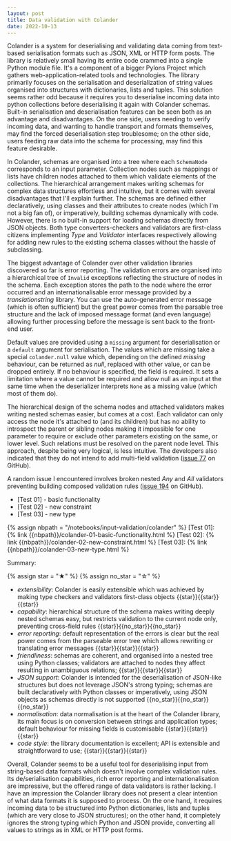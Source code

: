 ```yaml
---
layout: post
title: Data validation with Colander
date: 2022-10-13
---
```


Colander is a system for deserialising and validating data coming from
text-based serialisation formats such as JSON, XML or HTTP form posts.
The library is relatively small having its entire code crammed into a
single Python module file. It's a component of a bigger Pylons Project
which gathers web-application-related tools and technologies. The
library primarily focuses on the serialisation and deserialization of
string values organised into structures with dictionaries, lists and
tuples. This solution seems rather odd because it requires you to
deserialise incoming data into python collections before deserialising
it again with Colander schemas. Built-in serialisation and
deserialisation features can be seen both as an advantage and
disadvantages. On the one side, users needing to verify incoming data,
and wanting to handle transport and formats themselves, may find the
forced deserialisation step troublesome; on the other side, users
feeding raw data into the schema for processing, may find this
feature desirable.

In Colander, schemas are organised into a tree where each `SchemaNode`
corresponds to an input parameter. Collection nodes such as mappings
or lists have children nodes attached to them which validate elements
of the collections. The hierarchical arrangement makes writing schemas
for complex data structures effortless and intuitive, but it comes
with several disadvantages that I'll explain further. The schemas are
defined either declaratively, using classes and their attributes to
create nodes (which I'm not a big fan of), or imperatively, building
schemas dynamically with code. However, there is no built-in support
for loading schemas directly from JSON objects. Both type
converters-checkers and validators are first-class citizens
implementing *Type* and *Validator* interfaces respectively allowing
for adding new rules to the existing schema classes without the hassle
of subclassing.

The biggest advantage of Colander over other validation libraries
discovered so far is error reporting. The validation errors are
organised into a hierarchical tree of `Invalid` exceptions reflecting
the structure of nodes in the schema. Each exception stores the path
to the node where the error occurred and an internationalisable error
message provided by a *translationstring* library. You can use the
auto-generated error message (which is often sufficient) but the great
power comes from the parsable tree structure and the lack of imposed
message format (and even language) allowing further processing before
the message is sent back to the front-end user.

Default values are provided using a `missing` argument for
deserialisation or a `default` argument for serialisation. The values
which are missing take a special `colander.null`
value which, depending on the defined *missing* behaviour, can be
returned as *null*, replaced with other value, or can be dropped
entirely. If no behaviour is specified, the field is required. It sets
a limitation where a value cannot be required and allow null as an
input at the same time when the deserializer interprets `None` as
a missing value (which most of them do).

The hierarchical design of the schema nodes and attached validators
makes writing nested schemas easier, but comes at a cost. Each
validator can only access the node it's attached to (and its children)
but has no ability to introspect the parent or sibling nodes making it
impossible for one parameter to require or exclude other parameters
existing on the same, or lower level. Such relations must be resolved
on the parent node level. This approach, despite being very logical,
is less intuitive. The developers also indicated that they do not
intend to add multi-field validation ([issue 77] on GitHub).

[issue 77]: https://github.com/Pylons/colander/issues/77

A random issue I encountered involves broken nested *Any* and *All*
validators preventing building composed validation rules ([issue 194]
on GitHub).

[issue 194]: https://github.com/Pylons/colander/issues/194

- [Test 01] - basic functionality
- [Test 02] - new constraint
- [Test 03] - new type

{% assign nbpath = "/notebooks/input-validation/colander" %}
[Test 01]: {% link {{nbpath}}/colander-01-basic-functionality.html %}
[Test 02]: {% link {{nbpath}}/colander-02-new-constraint.html %}
[Test 03]: {% link {{nbpath}}/colander-03-new-type.html %}

Summary:

{% assign star = "&#9733;" %}
{% assign no_star = "&#9734;" %}

- *extensibility*: Colander is easily extensible which was achieved by
  making type checkers and validators first-class objects
  {{star}}{{star}}{{star}}
- *capability*: hierarchical structure of the schema makes writing
  deeply nested schemas easy, but restricts validation to the current
  node only, preventing cross-field rules {{star}}{{no_star}}{{no_star}}
- *error reporting*: default representation of the errors is clear but
  the real power comes from the parseable error tree which allows
  rewriting or translating error messages {{star}}{{star}}{{star}}
- *friendliness*: schemas are coherent, and organised into a nested
  tree using Python classes; validators are attached to nodes they
  affect resulting in unambiguous relations; {{star}}{{star}}{{star}}
- *JSON support*: Colander is intended for the deserialisation of
  JSON-like structures but does not leverage JSON's strong typing;
  schemas are built declaratively with Python classes or imperatively,
  using JSON objects as schemas directly is not supported
  {{no_star}}{{no_star}}{{no_star}}
- *normalisation*: data normalisation is at the heart of the Colander
  library, its main focus is on conversion between strings and
  application types; default behaviour for missing fields is
  customisable {{star}}{{star}}{{star}}
- *code style*: the library documentation is excellent; API is
  extensible and straightforward to use; {{star}}{{star}}{{star}}

Overall, Colander seems to be a useful tool for deserialising input
from string-based data formats which doesn't involve complex
validation rules. Its de/serialisation capabilities, rich error
reporting and internationalisation are impressive, but the offered
range of data validators is rather lacking. I have an impression the
Colander library does not present a clear intention of what data
formats it is supposed to process. On the one hand, it requires
incoming data to be structured into Python dictionaries, lists and
tuples (which are very close to JSON structures); on the other hand,
it completely ignores the strong typing which Python and JSON provide,
converting all values to strings as in XML or HTTP post forms.

